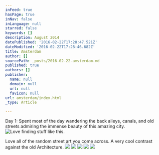 ```yaml
---
inFeed: true
hasPage: true
inNav: false
inLanguage: null
starred: false
keywords: []
description: August 2014
datePublished: '2016-02-22T17:28:47.521Z'
dateModified: '2016-02-22T17:28:46.682Z'
title: Amsterdam
author: []
sourcePath: _posts/2016-02-22-amsterdam.md
published: true
authors: []
publisher:
  name: null
  domain: null
  url: null
  favicon: null
url: amsterdam/index.html
_type: Article

---
```

Day 1: Spent most of the day wandering the back alleys, canals, and old streets admiring the immense beauty of this amazing city.
![Love finding stuff like this.](https://s3-us-west-2.amazonaws.com/the-grid-img/p/997a95c7dedc2067d59a5eb04531c1f1843c7af5.jpg)

Love all of the random street art you come across.  A very cool contrast against the old Architecture.
![](https://s3-us-west-2.amazonaws.com/the-grid-img/p/32ce60ae46cb86bc99bbcfba8287c187855548ef.jpg)
![](https://s3-us-west-2.amazonaws.com/the-grid-img/p/d3f38e7fe935bc6825e2aaeca3f0f8c54e8d9c32.jpg)
![](https://the-grid-user-content.s3-us-west-2.amazonaws.com/5246190e-bc42-4470-a92d-d4e0b3296236.JPG)
![](https://the-grid-user-content.s3-us-west-2.amazonaws.com/a87ac9c4-2a04-49c8-958d-7a453b7554c7.JPG)
![](https://the-grid-user-content.s3-us-west-2.amazonaws.com/fa662eb0-a2f5-4d4c-a495-40de41526e1e.jpg)